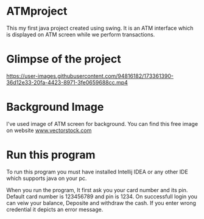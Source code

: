 # ATMproject
This my first java project created using swing. It is an ATM interface which is displayed on ATM screen while we perform transactions.
# Glimpse of the project
https://user-images.githubusercontent.com/94816182/173361390-36d12e33-20fa-4423-8971-3fe0659688cc.mp4
# Background Image
I've used image of ATM screen for background. You can find this free image on website www.vectorstock.com
# Run this program
To run this program you must have installed Intellij IDEA or any other IDE which supports java on your pc.

When you run the program, It first ask you your card number and its pin. Default card number is 123456789 and pin is 1234.
On successfull login you can veiw your balance, Deposite and withdraw the cash.
If you enter wrong credential it depicts an error message.
